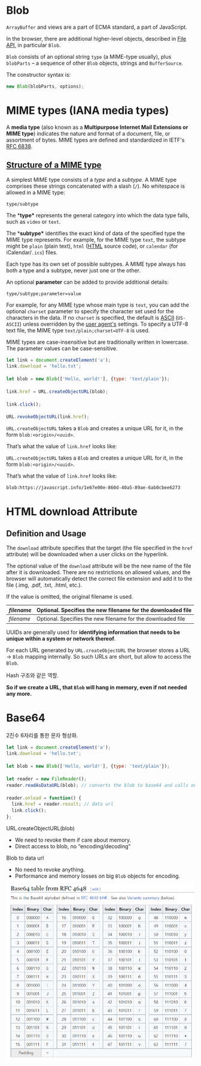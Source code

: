# Blob

`ArrayBuffer` and views are a part of ECMA standard, a part of JavaScript.

In the browser, there are additional higher-level objects, described in [File API](https://www.w3.org/TR/FileAPI/), in particular `Blob`.

`Blob` consists of an optional string `type` (a MIME-type usually), plus `blobParts` – a sequence of other `Blob` objects, strings and `BufferSource`.

The constructor syntax is:

```javascript
new Blob(blobParts, options);
```



# MIME types (IANA media types)

A **media type** (also known as a **Multipurpose Internet Mail Extensions or MIME type**) indicates the nature and format of a document, file, or assortment of bytes. MIME types are defined and standardized in IETF's [RFC 6838](https://datatracker.ietf.org/doc/html/rfc6838).



## [Structure of a MIME type](https://developer.mozilla.org/en-US/docs/Web/HTTP/Basics_of_HTTP/MIME_types#structure_of_a_mime_type)

A simplest MIME type consists of a *type* and a *subtype*. A MIME type comprises these strings concatenated with a slash (`/`). No whitespace is allowed in a MIME type:

```
type/subtype
```

The ***type\*** represents the general category into which the data type falls, such as `video` or `text`.

The ***subtype\*** identifies the exact kind of data of the specified type the MIME type represents. For example, for the MIME type `text`, the subtype might be `plain` (plain text), `html` ([HTML](https://developer.mozilla.org/en-US/docs/Glossary/HTML) source code), or `calendar` (for iCalendar/`.ics`) files.

Each type has its own set of possible subtypes. A MIME type always has both a type and a subtype, never just one or the other.

An optional **parameter** can be added to provide additional details:

```
type/subtype;parameter=value
```

For example, for any MIME type whose main type is `text`, you can add the optional `charset` parameter to specify the character set used for the characters in the data. If no `charset` is specified, the default is [ASCII](https://developer.mozilla.org/en-US/docs/Glossary/ASCII) (`US-ASCII`) unless overridden by the [user agent's](https://developer.mozilla.org/en-US/docs/Glossary/User_agent) settings. To specify a UTF-8 text file, the MIME type `text/plain;charset=UTF-8` is used.

MIME types are case-insensitive but are traditionally written in lowercase. The parameter values can be case-sensitive.



```javascript
let link = document.createElement('a');
link.download = 'hello.txt';

let blob = new Blob(['Hello, world!'], {type: 'text/plain'});

link.href = URL.createObjectURL(blob);

link.click();

URL.revokeObjectURL(link.href);
```

`URL.createObjectURL` takes a `Blob` and creates a unique URL for it, in the form `blob:<origin>/<uuid>`.

That’s what the value of `link.href` looks like:

`URL.createObjectURL` takes a `Blob` and creates a unique URL for it, in the form `blob:<origin>/<uuid>`.

That’s what the value of `link.href` looks like:

```none
blob:https://javascript.info/1e67e00e-860d-40a5-89ae-6ab0cbee6273
```



# HTML <a> download Attribute

## Definition and Usage

The `download` attribute specifies that the target (the file specified in the `href` attribute) will be downloaded when a user clicks on the hyperlink.

The optional value of the `download` attribute will be the new name of the file after it is downloaded. There are no restrictions on allowed values, and the browser will automatically detect the correct file extension and add it to the file (.img, .pdf, .txt, .html, etc.).

If the value is omitted, the original filename is used.

| *filename* | Optional. Specifies the new filename for the downloaded file |
| ---------- | ------------------------------------------------------------ |
| *filename* | Optional. Specifies the new filename for the downloaded file |

UUIDs are generally used for **identifying information that needs to be unique within a system or network thereof**. 

For each URL generated by `URL.createObjectURL` the browser stores a URL → `Blob` mapping internally. So such URLs are short, but allow to access the `Blob`.


Hash 구조와 같은 역할.



**So if we create a URL, that `Blob` will hang in memory, even if not needed any more.**



# Base64

2진수 6자리를 통한 문자 형상화.



```javascript
let link = document.createElement('a');
link.download = 'hello.txt';

let blob = new Blob(['Hello, world!'], {type: 'text/plain'});

let reader = new FileReader();
reader.readAsDataURL(blob); // converts the blob to base64 and calls onload

reader.onload = function() {
  link.href = reader.result; // data url
  link.click();
};
```



URL.createObjectURL(blob)

- We need to revoke them if care about memory.
- Direct access to blob, no “encoding/decoding”

Blob to data url

- No need to revoke anything.
- Performance and memory losses on big `Blob` objects for encoding.

![image-20220306153631799](md-images/image-20220306153631799-16465485935571.png)
